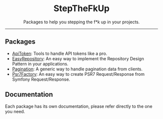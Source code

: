 <div align="center">
    <h1>StepTheFkUp</h1>
    <p>Packages to help you stepping the f*k up in your projects.</p>
</div>

---

## Packages

- [ApiToken](https://github.com/StepTheFkUp/ApiToken): Tools to handle API tokens like a pro.
- [EasyRepository](https://github.com/StepTheFkUp/EasyRepository): An easy way to implement the Repository Design Pattern in your applications.
- [Pagination](https://github.com/StepTheFkUp/Pagination): A generic way to handle pagination data from clients.
- [Psr7Factory](https://github.com/StepTheFkUp/Psr7Factory): An easy way to create PSR7 Request/Response from Symfony Request/Response.

## Documentation

Each package has its own documentation, please refer directly to the one you need.